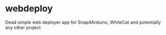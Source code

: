 # webdeploy
Dead simple web deployer app for Snap4Arduino, WhiteCat and potentially any other project
